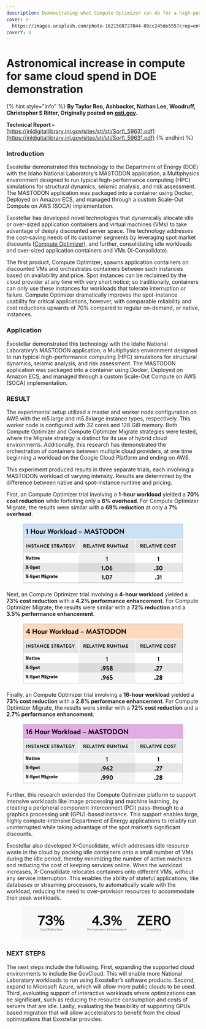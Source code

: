 ```yaml
---
description: Demonstrating what Compute Optimizer can do for a high-performance application
cover: >-
  https://images.unsplash.com/photo-1621508727844-09cc245de555?crop=entropy&cs=srgb&fm=jpg&ixid=M3wxOTcwMjR8MHwxfHNlYXJjaHwxfHxzdGVsbGFyfGVufDB8fHx8MTY5NjI3ODUwN3ww&ixlib=rb-4.0.3&q=85
coverY: 0
---
```


# Astronomical increase in compute for same cloud spend in DOE demonstration

{% hint style="info" %}
**By Taylor Reo, Ashbocker, Nathan Lee, Woodruff, Christopher S Ritter, Originally posted on** [**osti.gov**](https://www.osti.gov/biblio/1860639-exotanium-doe-sbir-phase-results-summary)**.**

**Technical Report –** [https://inldigitallibrary.inl.gov/sites/sti/sti/Sort\_59631.pdf](https://inldigitallibrary.inl.gov/sites/sti/sti/Sort\_59631.pdf)
{% endhint %}

### Introduction

Exostellar demonstrated this technology to the Department of Energy (DOE) with the Idaho National Laboratory’s MASTODON application, a Multiphysics environment designed to run typical high-performance computing (HPC) simulations for structural dynamics, seismic analysis, and risk assessment. The MASTODON application was packaged into a container using Docker, Deployed on Amazon ECS, and managed through a custom Scale-Out Compute on AWS (SOCA) implementation.

Exostellar has developed novel technologies that dynamically allocate idle or over-sized application containers and virtual machines (VMs) to take advantage of deeply discounted server space. The technology addresses the cost-saving needs of its customer segments by leveraging spot market discounts ([Compute Optimizer](https://exostellar.io/solutions/#xspot)), and further, consolidating idle workloads and over-sized application containers and VMs (X-Consolidate).

The first product, Compute Optimizer, spawns application containers on discounted VMs and orchestrates containers between such instances based on availability and price. Spot instances can be reclaimed by the cloud provider at any time with very short notice; so traditionally, containers can only use these instances for workloads that tolerate interruption or failure. Compute Optimizer dramatically improves the spot-instance usability for critical applications, however, with comparable reliability and cost reductions upwards of 70% compared to regular on-demand, or native, instances.

### Application

Exostellar demonstrated this technology with the Idaho National Laboratory’s MASTODON application, a Multiphysics environment designed to run typical high-performance computing (HPC) simulations for structural dynamics, seismic analysis, and risk assessment. The MASTODON application was packaged into a container using Docker, Deployed on Amazon ECS, and managed through a custom Scale-Out Compute on AWS (SOCA) implementation.

### RESULT

The experimental setup utilized a master and worker node configuration on AWS with the m5.large and m5.8xlarge instance types, respectively. This worker node is configured with 32 cores and 128 GiB memory. Both Compute Optimizer and Compute Optimizer Migrate strategies were tested, where the Migrate strategy is distinct for its use of hybrid cloud environments. Additionally, this research has demonstrated the orchestration of containers between multiple cloud providers, at one time beginning a workload on the Google Cloud Platform and ending on AWS.

This experiment produced results in three separate trials, each involving a MASTODON workload of varying intensity. Results are determined by the difference between native and spot-instance runtime and pricing.

First, an Compute Optimizer trial involving a **1-hour workload** yielded a **70% cost reduction** while forfeiting only a **6% overhead**. For Compute Optimizer Migrate, the results were similar with a **69% reduction** at only a **7% overhead**.

<figure><img src="../../.gitbook/assets/image (19).png" alt=""><figcaption></figcaption></figure>

Next, an Compute Optimizer trial involving a **4-hour workload** yielded a **73% cost reduction** with a **4.2% performance enhancement**. For Compute Optimizer Migrate, the results were similar with a **72% reduction** and a **3.5% performance enhancement**.

<figure><img src="../../.gitbook/assets/image (20).png" alt=""><figcaption></figcaption></figure>

Finally, an Compute Optimizer trial involving a **16-hour workload** yielded a **73% cost reduction** with a **2.8% performance enhancement**. For Compute Optimizer Migrate, the results were similar with a **72% cost reduction** and a **2.7% performance enhancement**.

<figure><img src="../../.gitbook/assets/image (21).png" alt=""><figcaption></figcaption></figure>

Further, this research extended the Compute Optimizer platform to support intensive workloads like image processing and machine learning, by creating a peripheral component interconnect (PCI) pass-through to a graphics processing unit (GPU)-based instance. This support enables large, highly compute-intensive Department of Energy applications to reliably run uninterrupted while taking advantage of the spot market’s significant discounts.

Exostellar also developed X-Consolidate, which addresses idle resource waste in the cloud by packing idle containers onto a small number of VMs during the idle period, thereby minimizing the number of active machines and reducing the cost of keeping services online. When the workload increases, X-Consolidate relocates containers onto different VMs, without any service interruption. This enables the ability of stateful applications, like databases or streaming processors, to automatically scale with the workload, reducing the need to over-provision resources to accommodate their peak workloads.

<figure><img src="../../.gitbook/assets/Screenshot 2023-09-25 at 1.13.00 PM.png" alt=""><figcaption></figcaption></figure>

### NEXT STEPS

The next steps include the following. First, expanding the supported cloud environments to include the GovCloud. This will enable more National Laboratory workloads to run using Exostellar’s software products. Second, expand to Microsoft Azure, which will allow more public clouds to be used. Third, evaluating support of interactive workloads where optimizations can be significant, such as reducing the resource consumption and costs of servers that are idle. Lastly, evaluating the feasibility of supporting GPUs based migration that will allow accelerators to benefit from the cloud optimizations that Exostellar provides.
